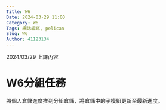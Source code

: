 ```yaml
---
Title: W6
Date: 2024-03-29 11:00
Category: W6
Tags: 網誌編寫, pelican
Slug: W6
Author: 41123134
---
```


2024/03/29 上課內容

<!-- PELICAN_END_SUMMARY -->

# W6分組任務
將個人倉儲進度推到分組倉儲，將倉儲中的子模組更新至最新進度。
